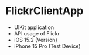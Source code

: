 # FlickrClientApp
- UIKit application
- API usage of Flickr
- iOS 15.2 (Version)
- iPhone 15 Pro (Test Device)
